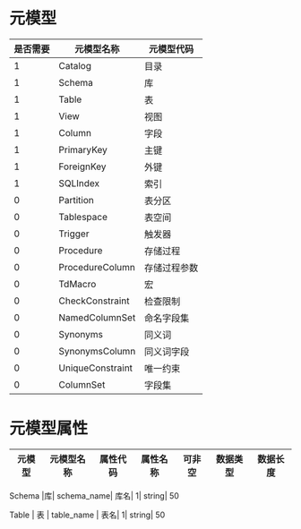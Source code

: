 # 元模型

是否需要|元模型名称|	元模型代码
-|-|-|
1 |Catalog	|   目录
1 |Schema	|   库
1 |Table |  表
1 |View	|   视图
1 |Column	 |  字段
1 |PrimaryKey |	主键
1 |ForeignKey	| 外键
1 |SQLIndex |	索引
0 |Partition  |	表分区
0 |Tablespace |	表空间
0 |Trigger	   |    触发器
0 |Procedure  |	存储过程
0 |ProcedureColumn|	存储过程参数
0 |TdMacro	|   宏
0 |CheckConstraint	|   检查限制
0 |NamedColumnSet	|   命名字段集
0 |Synonyms |	同义词
0 |SynonymsColumn |	同义词字段
0 |UniqueConstraint |	唯一约束
0 |ColumnSet |	字段集


# 元模型属性
元模型|	元模型名称|	属性代码|	属性名称|	可非空|	数据类型|	数据长度
-|-|-|-|-|-|-|

Schema |库| schema_name| 库名| 1| string| 50

Table | 表 | table_name | 表名| 1| string| 50

